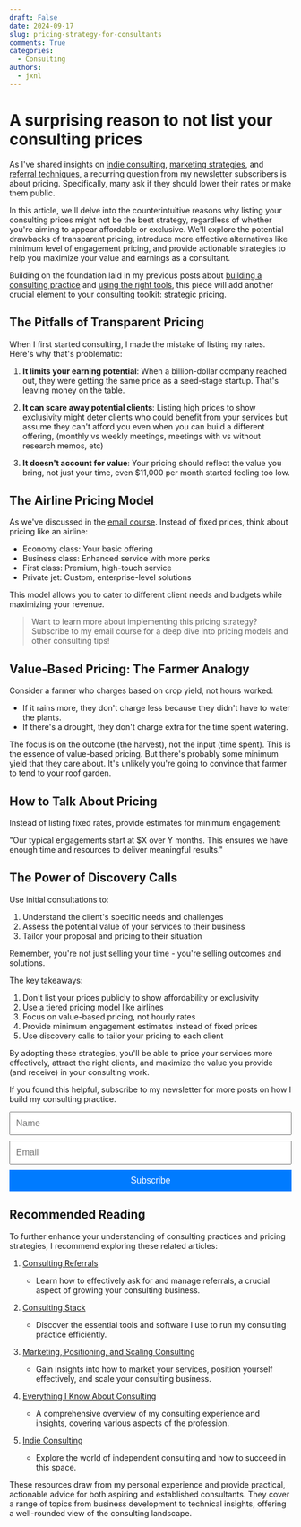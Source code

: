 ```yaml
---
draft: False
date: 2024-09-17
slug: pricing-strategy-for-consultants
comments: True
categories:
  - Consulting
authors:
  - jxnl
---
```


# A surprising reason to not list your consulting prices

As I've shared insights on [indie consulting](./consulting-indie.md), [marketing strategies](./consulting-marketing.md), and [referral techniques](./consulting-referrals.md), a recurring question from my newsletter subscribers is about pricing. Specifically, many ask if they should lower their rates or make them public.

In this article, we'll delve into the counterintuitive reasons why listing your consulting prices might not be the best strategy, regardless of whether you're aiming to appear affordable or exclusive. We'll explore the potential drawbacks of transparent pricing, introduce more effective alternatives like minimum level of engagement pricing, and provide actionable strategies to help you maximize your value and earnings as a consultant.

Building on the foundation laid in my previous posts about [building a consulting practice](./consulting-everything-i-know.md) and [using the right tools](./consulting-stack.md), this piece will add another crucial element to your consulting toolkit: strategic pricing.

<!-- more -->   

## The Pitfalls of Transparent Pricing

When I first started consulting, I made the mistake of listing my rates. Here's why that's problematic:

1. **It limits your earning potential**: When a billion-dollar company reached out, they were getting the same price as a seed-stage startup. That's leaving money on the table.

2. **It can scare away potential clients**: Listing high prices to show exclusivity might deter clients who could benefit from your services but assume they can't afford you even when you can build a different offering, (monthly vs weekly meetings, meetings with vs without research memos, etc)

3. **It doesn't account for value**: Your pricing should reflect the value you bring, not just your time, even $11,000 per month started feeling too low.

## The Airline Pricing Model

As we've discussed in the [email course](https://indieconsulting.podia.com). Instead of fixed prices, think about pricing like an airline:

- Economy class: Your basic offering
- Business class: Enhanced service with more perks
- First class: Premium, high-touch service
- Private jet: Custom, enterprise-level solutions

This model allows you to cater to different client needs and budgets while maximizing your revenue.

> Want to learn more about implementing this pricing strategy? Subscribe to my email course for a deep dive into pricing models and other consulting tips!

## Value-Based Pricing: The Farmer Analogy

Consider a farmer who charges based on crop yield, not hours worked:

- If it rains more, they don't charge less because they didn't have to water the plants.
- If there's a drought, they don't charge extra for the time spent watering.

The focus is on the outcome (the harvest), not the input (time spent). This is the essence of value-based pricing. But there's probably some minimum yield that they care about. It's unlikely you're going to convince that farmer to tend to your roof garden.

## How to Talk About Pricing

Instead of listing fixed rates, provide estimates for minimum engagement:

"Our typical engagements start at $X over Y months. This ensures we have enough time and resources to deliver meaningful results."

## The Power of Discovery Calls

Use initial consultations to:

1. Understand the client's specific needs and challenges
2. Assess the potential value of your services to their business
3. Tailor your proposal and pricing to their situation

Remember, you're not just selling your time - you're selling outcomes and solutions.

The key takeaways:

1. Don't list your prices publicly to show affordability or exclusivity
2. Use a tiered pricing model like airlines
3. Focus on value-based pricing, not hourly rates
4. Provide minimum engagement estimates instead of fixed prices
5. Use discovery calls to tailor your pricing to each client

By adopting these strategies, you'll be able to price your services more effectively, attract the right clients, and maximize the value you provide (and receive) in your consulting work.

If you found this helpful, subscribe to my newsletter for more posts on how I build my consulting practice.

<form action="https://indieconsulting.podia.com/email_lists/884902/subscriptions" accept-charset="UTF-8" method="post" style="width: 100%; max-width: 600px; margin: 0 auto;">
    <input type="text" name="name" placeholder="Name" style="width: 100%; padding: 10px; font-size: 16px; margin-bottom: 10px;" />
    <input type="email" name="email" required="required" placeholder="Email" style="width: 100%; padding: 10px; font-size: 16px; margin-bottom: 10px;" />
    <input type="submit" value="Subscribe" style="width: 100%; padding: 10px; background-color: #007bff; color: white; border: none; font-size: 16px; cursor: pointer;" />
</form>


## Recommended Reading

To further enhance your understanding of consulting practices and pricing strategies, I recommend exploring these related articles:

1. [Consulting Referrals](./consulting-referrals.md)
   - Learn how to effectively ask for and manage referrals, a crucial aspect of growing your consulting business.

2. [Consulting Stack](./consulting-stack.md)
   - Discover the essential tools and software I use to run my consulting practice efficiently.

3. [Marketing, Positioning, and Scaling Consulting](./consulting-marketing.md)
   - Gain insights into how to market your services, position yourself effectively, and scale your consulting business.

4. [Everything I Know About Consulting](./consulting-everything-i-know.md)
   - A comprehensive overview of my consulting experience and insights, covering various aspects of the profession.

5. [Indie Consulting](./consulting-indie.md)
   - Explore the world of independent consulting and how to succeed in this space.

These resources draw from my personal experience and provide practical, actionable advice for both aspiring and established consultants. They cover a range of topics from business development to technical insights, offering a well-rounded view of the consulting landscape.

